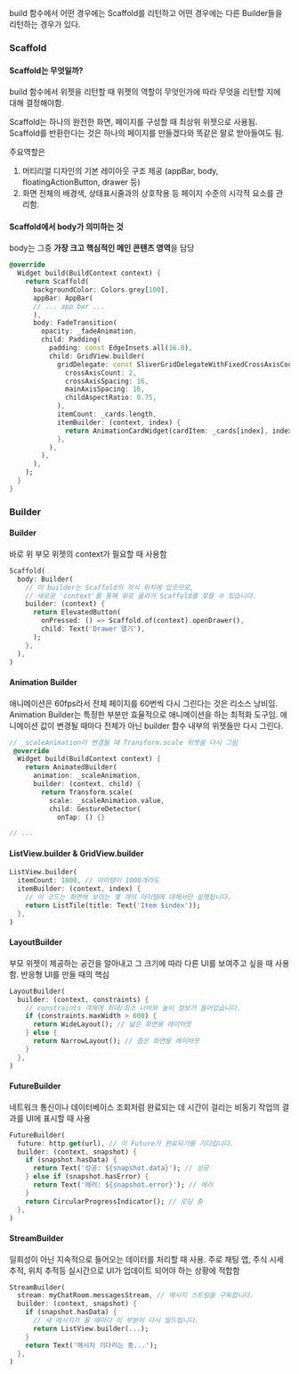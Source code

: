 build 함수에서 어떤 경우에는 Scaffold를 리턴하고 어떤 경우에는 다른 Builder들을 리턴하는 경우가 있다. 

### Scaffold
#### Scaffold는 무엇일까?

build 함수에서 위젯을 리턴할 때 위젯의 역할이 무엇인가에 따라 무엇을 리턴할 지에 대해 결정해야함.

Scaffold는 하나의 완전한 화면, 페이지를 구성할 때 최상위 위젯으로 사용됨. Scaffold를 반환한다는 것은 하나의 페이지를 만들겠다와 똑같은 말로 받아들여도 됨.

주요역할은 

1. 머티리얼 디자인의 기본 레이아웃 구조 제공 (appBar, body, floatingActionButton, drawer 등)
2. 화면 전체의 배경색, 상태표시줄과의 상호작용 등 페이지 수준의 시각적 요소를 관리함.

#### Scaffold에서 body가 의미하는 것
body는 그중 **가장 크고 핵심적인 메인 콘텐츠 영역**을 담당

```dart
@override
  Widget build(BuildContext context) {
    return Scaffold(
      backgroundColor: Colors.grey[100],
      appBar: AppBar(
      // ... app bar ...
      ),
      body: FadeTransition(
        opacity: _fadeAnimation,
        child: Padding( 
          padding: const EdgeInsets.all(16.0),
          child: GridView.builder(
            gridDelegate: const SliverGridDelegateWithFixedCrossAxisCount(
              crossAxisCount: 2,
              crossAxisSpacing: 16,
              mainAxisSpacing: 16,
              childAspectRatio: 0.75,
            ),
            itemCount: _cards.length,
            itemBuilder: (context, index) {
              return AnimationCardWidget(cardItem: _cards[index], index: index);
            },
          ),
        ),
      ),
    );
  }
}
```

### Builder

#### Builder

바로 위 부모 위젯의 context가 필요할 때 사용함

```dart
Scaffold(
  body: Builder(
    // 이 builder는 Scaffold의 자식 위치에 있으므로,
    // 새로운 'context'를 통해 위로 올라가 Scaffold를 찾을 수 있습니다.
    builder: (context) {
      return ElevatedButton(
        onPressed: () => Scaffold.of(context).openDrawer(),
        child: Text('Drawer 열기'),
      );
    },
  ),
)
```

#### Animation Builder

애니메이션은 60fps라서 전체 페이지를 60번씩 다시 그린다는 것은 리소스 낭비임. Animation Builder는  특정한 부분만 효율적으로 애니메이션을 하는 최적화 도구임. 애니메이션 값이 변경될 때마다 전체가 아닌 builder 함수 내부의 위젯들만 다시 그린다. 

```dart
// _scaleAnimation이 변경될 떄 Transform.scale 위젯을 다시 그림
 @override
  Widget build(BuildContext context) {
    return AnimatedBuilder(
      animation: _scaleAnimation,
      builder: (context, child) {
        return Transform.scale(
          scale: _scaleAnimation.value,
          child: GestureDetector(
            onTap: () {}

// ...
```


#### ListView.builder & GridView.builder

```dart
ListView.builder(
  itemCount: 1000, // 아이템이 1000개라도
  itemBuilder: (context, index) {
    // 이 코드는 화면에 보이는 몇 개의 아이템에 대해서만 실행됩니다.
    return ListTile(title: Text('Item $index'));
  },
)
```


#### LayoutBuilder

부모 위젯이 제공하는 공간을 알아내고 그 크기에 따라 다른 UI를 보여주고 싶을 때 사용함. 반응형 UI를 만들 때의 핵심

```dart
LayoutBuilder(
  builder: (context, constraints) {
    // constraints 객체에 최대/최소 너비와 높이 정보가 들어있습니다.
    if (constraints.maxWidth > 600) {
      return WideLayout(); // 넓은 화면용 레이아웃
    } else {
      return NarrowLayout(); // 좁은 화면용 레이아웃
    }
  },
)
```


#### FutureBuilder

네트워크 통신이나 데이터베이스 조회처럼 완료되는 데 시간이 걸리는 비동기 작업의 결과를 UI에 표시할 때 사용

```dart
FutureBuilder(
  future: http.get(url), // 이 Future가 완료되기를 기다립니다.
  builder: (context, snapshot) {
    if (snapshot.hasData) {
      return Text('성공: ${snapshot.data}'); // 성공
    } else if (snapshot.hasError) {
      return Text('에러: ${snapshot.error}'); // 에러
    }
    return CircularProgressIndicator(); // 로딩 중
  },
)
```

#### StreamBuilder

일회성이 아닌 지속적으로 들어오는 데이터를 처리할 때 사용. 주로 채팅 앱, 주식 시세 추적, 위치 추적등 실시간으로 UI가 업데이트 되어야 하는 상황에 적합함

```dart
StreamBuilder(
  stream: myChatRoom.messagesStream, // 메시지 스트림을 구독합니다.
  builder: (context, snapshot) {
    if (snapshot.hasData) {
      // 새 메시지가 올 때마다 이 부분이 다시 빌드됩니다.
      return ListView.builder(...);
    }
    return Text('메시지 기다리는 중...');
  },
)
```
